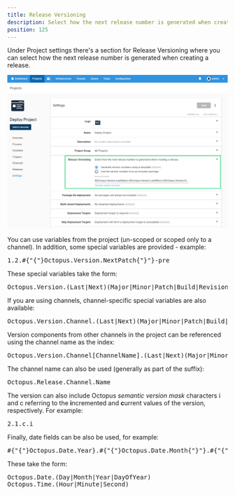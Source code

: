 ```yaml
---
title: Release Versioning
description: Select how the next release number is generated when creating a release.
position: 125
---
```


Under Project settings there's a section for Release Versioning where you can select how the next release number is generated when creating a release.

![Release Versioning](release-versioning.png "width=500")

<div>
    <p>You can use variables from the project (un-scoped or scoped only to a channel). In addition, some special variables are provided - example:
    </p>
    <pre>1.2.#{"{"}Octopus.Version.NextPatch{"}"}-pre</pre>
    <p>These special variables take the form:</p>
    <pre>Octopus.Version.(Last|Next)(Major|Minor|Patch|Build|Revision|Suffix)</pre>
    <p>If you are using channels, channel-specific special variables are
        also available: </p>
    <pre>Octopus.Version.Channel.(Last|Next)(Major|Minor|Patch|Build|Revision|Suffix)</pre>
    <p>Version components from other channels in the project can be
        referenced using the channel name as the index:</p>
    <pre>Octopus.Version.Channel[ChannelName].(Last|Next)(Major|Minor|Patch|Build|Revision|Suffix)</pre>
    <p>The channel name can also be used (generally as part of the
        suffix):</p>
    <pre>Octopus.Release.Channel.Name</pre>
    <p>The version can also include Octopus <em>semantic version mask</em> characters
        i and c referring to the <strong>i</strong>ncremented
        and <strong>c</strong>urrent values of the version, respectively. For example:
    </p>
    <pre>2.1.c.i</pre>
    <p>Finally, date fields can be also be used, for example: </p>
    <pre>#{"{"}Octopus.Date.Year}.#{"{"}Octopus.Date.Month{"}"}.#{"{"}Octopus.Date.Day{"}"}</pre>
    <p>These take the form:</p>
    <pre>Octopus.Date.(Day|Month|Year|DayOfYear)<br/>Octopus.Time.(Hour|Minute|Second)</pre>
</div>
